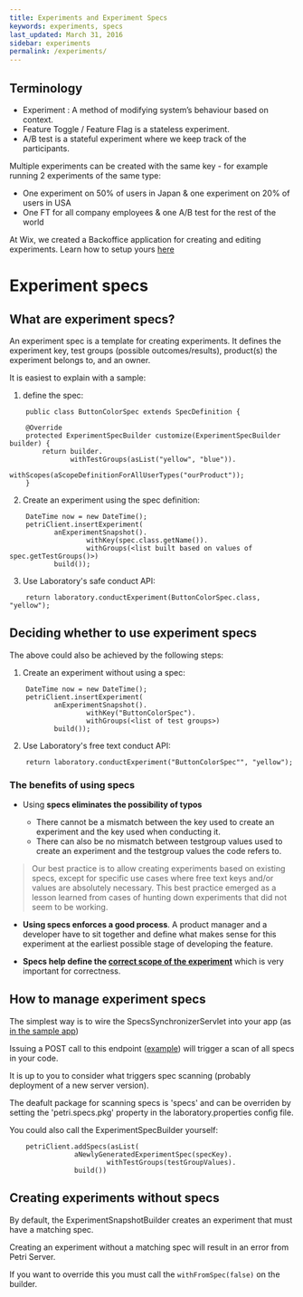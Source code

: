 ```yaml
---
title: Experiments and Experiment Specs
keywords: experiments, specs
last_updated: March 31, 2016
sidebar: experiments
permalink: /experiments/
---
```


## Terminology

- Experiment : A method of modifying system’s behaviour based on context.
- Feature Toggle / Feature Flag is a stateless experiment.
- A/B test is a stateful experiment where we keep track of the participants.

Multiple experiments can be created with the same key - for example running 2 experiments of the same type:

- One experiment on 50% of users in Japan & one experiment on 20% of users in USA
- One FT for all company employees & one A/B test for the rest of the world

At Wix, we created a Backoffice application for creating and editing experiments. Learn how to setup yours [here]({{site.data.urls.creating_a_petri_backoffice_app.url}})

# Experiment specs

## What are experiment specs?
An experiment spec is a template for creating experiments. It defines the experiment key, test groups (possible outcomes/results), product(s) the experiment belongs to, and an owner.

It is easiest to explain with a sample:

1. define the spec:

```
    public class ButtonColorSpec extends SpecDefinition {

    @Override
    protected ExperimentSpecBuilder customize(ExperimentSpecBuilder builder) {
        return builder.
               withTestGroups(asList("yellow", "blue")).
               withScopes(aScopeDefinitionForAllUserTypes("ourProduct"));
    }
```

2. Create an experiment using the spec definition:

```
    DateTime now = new DateTime();
    petriClient.insertExperiment(
           anExperimentSnapshot().
                   withKey(spec.class.getName()).
                   withGroups(<list built based on values of spec.getTestGroups()>)
           build());
```

3. Use Laboratory's safe conduct API:

```
    return laboratory.conductExperiment(ButtonColorSpec.class, "yellow");
```


## Deciding whether to use experiment specs

The above could also be achieved by the following steps:

1. Create an experiment without using a spec:

```
    DateTime now = new DateTime();
    petriClient.insertExperiment(
           anExperimentSnapshot().
                   withKey("ButtonColorSpec").
                   withGroups(<list of test groups>)
           build());
```

2. Use Laboratory's free text conduct API:

``` 
    return laboratory.conductExperiment("ButtonColorSpec"", "yellow");
```

### The benefits of using specs

- Using **specs eliminates the possibility of typos**

  - There cannot be a mismatch between the key used to create an experiment and the key used when conducting it.
  - There can also be no mismatch between testgroup values used to create an experiment and the testgroup values the code refers to.

> Our best practice is to allow creating experiments based on existing specs, except for specific use cases where free text keys and/or values are absolutely necessary. This best practice emerged as a lesson learned from cases of hunting down experiments that did not seem to be working. 

- **Using specs enforces a good process**. A product manager and a developer have to sit together and define what makes sense for this experiment at the earliest possible stage of developing the feature.

- **Specs help define the [correct scope of the experiment](https://github.com/wix/petri/wiki/Registered-vs.-Non-Registered-Users)** which is very important for correctness. 



## How to manage experiment specs

The simplest way is to wire the SpecsSynchronizerServlet into your app (as [in the sample app](https://github.com/wix/petri/blob/master/sample-petri-app/src/main/webapp/WEB-INF/web.xml))

Issuing a POST call to this endpoint ([example](https://github.com/wix/petri/blob/2f63046f3204e9e116b867057ea99bd4d4da2d33/e2e-tests/src/test/java/com/wixpress/common/petri/e2e/PetriE2eTest.java#L100)) will trigger a scan of all specs in your code. 

It is up to you to consider what triggers spec scanning (probably deployment of a new server version).

The deafult package for scanning specs is 'specs' and can be overriden by setting the 'petri.specs.pkg' property in the laboratory.properties config file.

You could also call the ExperimentSpecBuilder yourself:

```
    petriClient.addSpecs(asList(
                aNewlyGeneratedExperimentSpec(specKey).
                        withTestGroups(testGroupValues).
                build())
```

## Creating experiments without specs

By default, the ExperimentSnapshotBuilder creates an experiment that must have a matching spec.

Creating an experiment without a matching spec will result in an error from Petri Server.

If you want to override this you must call the ```withFromSpec(false)``` on the builder.
